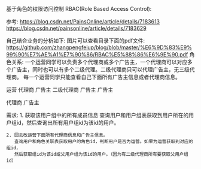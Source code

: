 基于角色的权限访问控制 RBAC(Role Based Access Control):

参考:
	https://blog.csdn.net/PainsOnline/article/details/7183613
	https://blog.csdn.net/painsonline/article/details/7183629

自己结合业务的分析如下:
	图片可以查看目录下面的pdf文件:
	https://github.com/zhangpengfeiup/blog/blob/master/%E6%9D%83%E9%99%90%E7%AE%A1%E7%90%86/RBAC%E5%88%86%E6%9E%90.pdf
角色关系:
	一个运营同学可以负责多个代理商或多个广告主，一个代理商可以对应多个广告主，同时也可以有多个二级代理。二级代理商只可以代理广告主，无三级代理商。
	每一个运营同学只能查看自己下面所有广告主信息或者代理商信息。

运营
	代理商
		广告主
		二级代理商
			广告主
	广告主

代理商
	广告主


需求:
	1. 获取该用户组中的所有成员信息
	   查询用户和用户组表获取到用户所在的用户组id，然后查询出所有用户组id为该id的用户。
	
	2. 回去改运营下面所有代理商信息和广告主信息。
	   查询用户和角色关联表获取用户的角色id，判断用户是否为运营。如果为运营获取到对应的组id，
	   然后获取组id为该id或父用户组为该id的用户。（因为有二级代理商所有要获取父用户组id）
